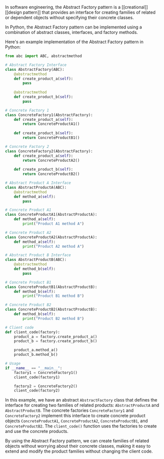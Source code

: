 In software engineering, the Abstract Factory pattern is a [[creational]] [[design pattern]] that provides an interface for creating families of related or dependent objects without specifying their concrete classes.

In Python, the Abstract Factory pattern can be implemented using a combination of abstract classes, interfaces, and factory methods.

Here's an example implementation of the Abstract Factory pattern in Python:

```python
from abc import ABC, abstractmethod

# Abstract Factory Interface
class AbstractFactory(ABC):
    @abstractmethod
    def create_product_a(self):
        pass
    
    @abstractmethod
    def create_product_b(self):
        pass

# Concrete Factory 1
class ConcreteFactory1(AbstractFactory):
    def create_product_a(self):
        return ConcreteProductA1()
    
    def create_product_b(self):
        return ConcreteProductB1()

# Concrete Factory 2
class ConcreteFactory2(AbstractFactory):
    def create_product_a(self):
        return ConcreteProductA2()
    
    def create_product_b(self):
        return ConcreteProductB2()

# Abstract Product A Interface
class AbstractProductA(ABC):
    @abstractmethod
    def method_a(self):
        pass

# Concrete Product A1
class ConcreteProductA1(AbstractProductA):
    def method_a(self):
        print("Product A1 method A")

# Concrete Product A2
class ConcreteProductA2(AbstractProductA):
    def method_a(self):
        print("Product A2 method A")

# Abstract Product B Interface
class AbstractProductB(ABC):
    @abstractmethod
    def method_b(self):
        pass

# Concrete Product B1
class ConcreteProductB1(AbstractProductB):
    def method_b(self):
        print("Product B1 method B")

# Concrete Product B2
class ConcreteProductB2(AbstractProductB):
    def method_b(self):
        print("Product B2 method B")

# Client code
def client_code(factory):
    product_a = factory.create_product_a()
    product_b = factory.create_product_b()

    product_a.method_a()
    product_b.method_b()

# Usage
if __name__ == "__main__":
    factory1 = ConcreteFactory1()
    client_code(factory1)

    factory2 = ConcreteFactory2()
    client_code(factory2)
```

In this example, we have an abstract `AbstractFactory` class that defines the interface for creating two families of related products: `AbstractProductA` and `AbstractProductB`. The concrete factories `ConcreteFactory1` and `ConcreteFactory2` implement this interface to create concrete product objects `ConcreteProductA1`, `ConcreteProductA2`, `ConcreteProductB1`, and `ConcreteProductB2`. The `client_code()` function uses the factories to create and use the concrete products.

By using the Abstract Factory pattern, we can create families of related objects without worrying about their concrete classes, making it easy to extend and modify the product families without changing the client code.